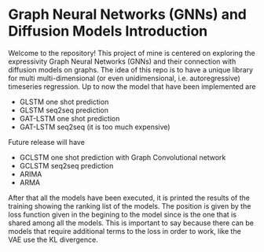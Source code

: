 # Graph Neural Networks (GNNs) and Diffusion Models Introduction

Welcome to the repository! This project of mine is centered on exploring the expressivity Graph Neural Networks (GNNs) and their connection with diffusion models on graphs. 
The idea of this repo is to have a unique library for multi multi-dimensional (or even unidimensional, i.e. autoregressive) timeseries regression. Up to now the model that have been implemented are 
* GLSTM one shot prediction
* GLSTM seq2seq prediction
* GAT-LSTM one shot prediction
* GAT-LSTM seq2seq (it is too much expensive)

Future release will have
* GCLSTM one shot prediction with Graph Convolutional network
* GCLSTM seq2seq prediction
* ARIMA
* ARMA

After that all the models have been executed, it is printed the results of the training showing the ranking list of the models.
The position is given by the loss function given in the begining to the model since is the one that is shared among all the models. This is important to say because there can be models that require additional terms to the loss in order to work, like the VAE use the KL divergence.
